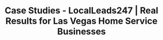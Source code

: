 ---
title: "Case Studies - LocalLeads247 | Real Results for Las Vegas Home Service Businesses"

hero:
  title: "Real Results for <span class='text-accent/85'>Las Vegas Home Service Businesses</span>"
  description: "Don't just take our word for it. See how our integrated growth system has delivered measurable <span class='font-bold'>ROI, increased lead flow, and built lasting digital assets</span> for businesses just like yours."
  buttonText: ""
  buttonLink: ""

section:
  title: "Our Track <span class='text-accent'>Record of Success</span>"

caseCards:
  - key: "plumber"
    category: "Las Vegas Plumbers"
    title: "From 15 to 80 Leads Per Month in 8 Months"
    description: "By building topical authority around 'emergency plumbing,' we made this client the top organic result, dramatically increasing high-quality, ready-to-buy leads."
    imageAlt: "Client's plumbing van"
    metrics:
      - value: "+433%"
        label: "Lead Growth"
      - value: "-70%"
        label: "Cost Per Lead"
    buttonText: "Read Full Story"
    buttonLink: "#"

  - key: "hvac"
    category: "Henderson HVAC Contractor"
    title: "Dominating Summerlin for AC Repair & Installation"
    description: "Using a combination of programmatic SEO for location pages and targeted Google Ads, we captured the high-value Summerlin market for emergency AC repair."
    imageAlt: "Client's HVAC unit installation"
    metrics:
      - value: "#1"
        label: "Rank for 'AC Repair Summerlin'"
      - value: "8.5x"
        label: "Return on Ad Spend"
    buttonText: "Read Full Story"
    buttonLink: "#"

  - key: "roofer"
    category: "Las Vegas Roofer"
    title: "Building a Predictable Pipeline for High-Ticket Roof Replacements"
    description: "We shifted focus from low-margin repairs to high-ticket replacements with an informational content strategy targeting users researching roofing materials and costs."
    imageAlt: "Client's team on a roof"
    metrics:
      - value: "$1.2M"
        label: "Pipeline Generated"
      - value: "45"
        label: "Avg. Days to Close"
    buttonText: "Read Full Story"
    buttonLink: "#"

blockquote:
  title: "LocalLeads247 didn't just get us more leads,"
  titleHighlight: "they fixed our business."
  quote: "Before, our leads were all over the place. We were disorganized and losing customers. The LocalLeads247 system put everything in one place. Their SEO strategy brings in consistent, high-quality calls, and the platform makes it easy to manage them. Our revenue is up 200% year-over-year, and for the first time, I feel like I'm in control of my business's growth."
  author: "Sarah P."
  company: "Owner of SecurityProsLasVegas, Las Vegas"

cta:
  title: "Let's Build the Next Chapter of "
  highlightedText: " Your Business Story"
  description: "We believe the best partnerships start with a simple conversation. Schedule a call today to discuss your goals, your challenges, and how our experience can help you build a dominant presence in the Las Vegas market."
  buttonText: "Schedule a Conversation"
  buttonLink: "/contact/"
---